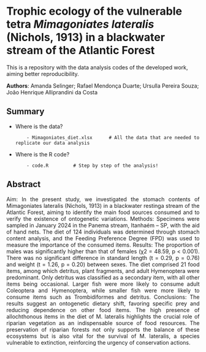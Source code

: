 # Trophic ecology of the vulnerable tetra *Mimagoniates lateralis* (Nichols, 1913) in a blackwater stream of the Atlantic Forest

This is a repository with the data analysis codes of the developed work, aiming better reproducibility. 

**Authors**: Amanda Selinger; Rafael Mendonça Duarte; Ursulla Pereira Souza; João Henrique Alliprandini da Costa

## Summary

- Where is the data?

          - Mimagoniates_diet.xlsx      # All the data that are needed to replicate our data analysis

- Where is the R code?

          - code.R         # Step by step of the analysis! 
          
          
## Abstract
<p align="justify"> 
Aim: In the present study, we investigated the stomach contents of Mimagoniates lateralis (Nichols, 1913) in a blackwater restinga stream of the Atlantic Forest, aiming to identify the main food sources consumed and to verify the existence of ontogenetic variations. Methods: Specimens were sampled in January 2024 in the Panema stream, Itanhaém – SP, with the aid of hand nets. The diet of 124 individuals was determined through stomach content analysis, and the Feeding Preference Degree (FPD) was used to measure the importance of the consumed items. Results: The proportion of males was significantly higher than that of females (χ2 = 48.59, p < 0.001). There was no significant difference in standard length (t = 0.29, p = 0.76) and weight (t = 1.26, p = 0.20) between sexes. The diet comprised 21 food items, among which detritus, plant fragments, and adult Hymenoptera were predominant. Only detritus was classified as a secondary item, with all other items being occasional. Larger fish were more likely to consume adult Coleoptera and Hymenoptera, while smaller fish were more likely to consume items such as Trombidiformes and detritus. Conclusions: The results suggest an ontogenetic dietary shift, favoring specific prey and reducing dependence on other food items. The high presence of allochthonous items in the diet of M. lateralis highlights the crucial role of riparian vegetation as an indispensable source of food resources. The preservation of riparian forests not only supports the balance of these ecosystems but is also vital for the survival of M. lateralis, a species vulnerable to extinction, reinforcing the urgency of conservation actions. 
</p>
